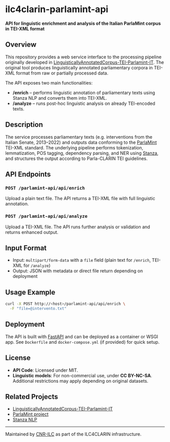 # ilc4clarin-parlamint-api

**API for linguistic enrichment and analysis of the Italian ParlaMint corpus in TEI-XML format**

## Overview

This repository provides a web service interface to the processing pipeline originally developed in [LinguisticallyAnnotatedCorpus-TEI-Parlamint-IT](https://github.com/cnr-ilc/LinguisticallyAnnotatedCorpus-TEI-Parlamint-IT). The original tool produces linguistically annotated parliamentary corpora in TEI-XML format from raw or partially processed data.

The API exposes two main functionalities:

- **/enrich** – performs linguistic annotation of parliamentary texts using Stanza NLP and converts them into TEI-XML.
- **/analyze** – runs post-hoc linguistic analysis on already TEI-encoded texts.

## Description

The service processes parliamentary texts (e.g. interventions from the Italian Senate, 2013–2022) and outputs data conforming to the [ParlaMint](https://clarin.eu/parlamint) TEI-XML standard. The underlying pipeline performs tokenization, lemmatization, POS tagging, dependency parsing, and NER using [Stanza](https://stanfordnlp.github.io/stanza/), and structures the output according to Parla-CLARIN TEI guidelines.

## API Endpoints

### `POST /parlamint-api/api/enrich`

Upload a plain text file. The API returns a TEI-XML file with full linguistic annotation.

### `POST /parlamint-api/api/analyze`

Upload a TEI-XML file. The API runs further analysis or validation and returns enhanced output.

## Input Format

- Input: `multipart/form-data` with a `file` field (plain text for `/enrich`, TEI-XML for `/analyze`)
- Output: JSON with metadata or direct file return depending on deployment

## Usage Example

```bash
curl -X POST http://<host>/parlamint-api/api/enrich \
  -F "file=@intervento.txt"
````

## Deployment

The API is built with [FastAPI](https://fastapi.tiangolo.com/) and can be deployed as a container or WSGI app. See `Dockerfile` and `docker-compose.yml` (if provided) for quick setup.

## License

* **API Code**: Licensed under MIT.
* **Linguistic models**: For non-commercial use, under **CC BY-NC-SA**. Additional restrictions may apply depending on original datasets.

## Related Projects

* [LinguisticallyAnnotatedCorpus-TEI-Parlamint-IT](https://github.com/cnr-ilc/LinguisticallyAnnotatedCorpus-TEI-Parlamint-IT)
* [ParlaMint project](https://www.clarin.eu/parlamint)
* [Stanza NLP](https://stanfordnlp.github.io/stanza/)

---

Maintained by [CNR-ILC](https://www.ilc.cnr.it/) as part of the ILC4CLARIN infrastructure.

